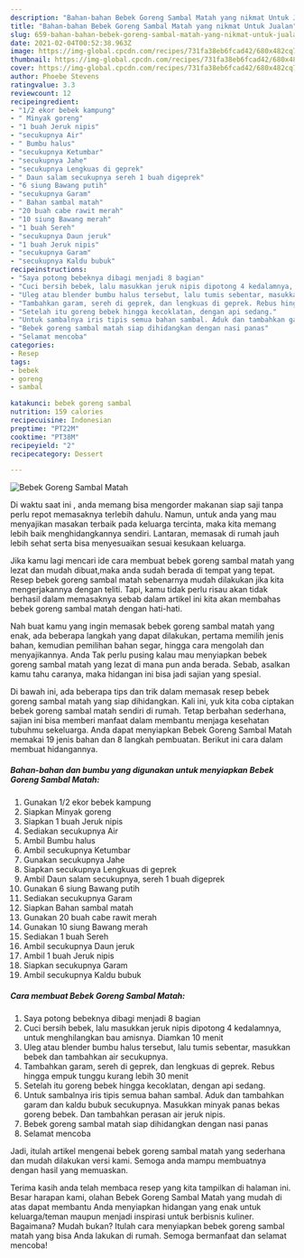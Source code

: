 ```yaml
---
description: "Bahan-bahan Bebek Goreng Sambal Matah yang nikmat Untuk Jualan"
title: "Bahan-bahan Bebek Goreng Sambal Matah yang nikmat Untuk Jualan"
slug: 659-bahan-bahan-bebek-goreng-sambal-matah-yang-nikmat-untuk-jualan
date: 2021-02-04T00:52:38.963Z
image: https://img-global.cpcdn.com/recipes/731fa38eb6fcad42/680x482cq70/bebek-goreng-sambal-matah-foto-resep-utama.jpg
thumbnail: https://img-global.cpcdn.com/recipes/731fa38eb6fcad42/680x482cq70/bebek-goreng-sambal-matah-foto-resep-utama.jpg
cover: https://img-global.cpcdn.com/recipes/731fa38eb6fcad42/680x482cq70/bebek-goreng-sambal-matah-foto-resep-utama.jpg
author: Phoebe Stevens
ratingvalue: 3.3
reviewcount: 12
recipeingredient:
- "1/2 ekor bebek kampung"
- " Minyak goreng"
- "1 buah Jeruk nipis"
- "secukupnya Air"
- " Bumbu halus"
- "secukupnya Ketumbar"
- "secukupnya Jahe"
- "secukupnya Lengkuas di geprek"
- " Daun salam secukupnya sereh 1 buah digeprek"
- "6 siung Bawang putih"
- "secukupnya Garam"
- " Bahan sambal matah"
- "20 buah cabe rawit merah"
- "10 siung Bawang merah"
- "1 buah Sereh"
- "secukupnya Daun jeruk"
- "1 buah Jeruk nipis"
- "secukupnya Garam"
- "secukupnya Kaldu bubuk"
recipeinstructions:
- "Saya potong bebeknya dibagi menjadi 8 bagian"
- "Cuci bersih bebek, lalu masukkan jeruk nipis dipotong 4 kedalamnya, untuk menghilangkan bau amisnya. Diamkan 10 menit"
- "Uleg atau blender bumbu halus tersebut, lalu tumis sebentar, masukkan bebek dan tambahkan air secukupnya."
- "Tambahkan garam, sereh di geprek, dan lengkuas di geprek. Rebus hingga empuk tunggu kurang lebih 30 menit"
- "Setelah itu goreng bebek hingga kecoklatan, dengan api sedang."
- "Untuk sambalnya iris tipis semua bahan sambal. Aduk dan tambahkan garam dan kaldu bubuk secukupnya. Masukkan minyak panas bekas goreng bebek. Dan tambahkan perasan air jeruk nipis."
- "Bebek goreng sambal matah siap dihidangkan dengan nasi panas"
- "Selamat mencoba"
categories:
- Resep
tags:
- bebek
- goreng
- sambal

katakunci: bebek goreng sambal 
nutrition: 159 calories
recipecuisine: Indonesian
preptime: "PT22M"
cooktime: "PT38M"
recipeyield: "2"
recipecategory: Dessert

---
```



![Bebek Goreng Sambal Matah](https://img-global.cpcdn.com/recipes/731fa38eb6fcad42/680x482cq70/bebek-goreng-sambal-matah-foto-resep-utama.jpg)

Di waktu  saat ini , anda memang bisa mengorder makanan siap saji tanpa perlu repot memasaknya terlebih dahulu. Namun, untuk anda yang mau menyajikan masakan terbaik pada keluarga tercinta, maka kita memang lebih baik menghidangkannya sendiri. Lantaran, memasak di rumah jauh lebih sehat serta bisa menyesuaikan sesuai kesukaan keluarga.

Jika kamu lagi mencari ide cara membuat bebek goreng sambal matah yang lezat dan mudah dibuat,maka anda sudah berada di tempat yang tepat. Resep bebek goreng sambal matah  sebenarnya mudah dilakukan jika kita mengerjakannya dengan teliti. Tapi, kamu tidak perlu risau akan tidak berhasil dalam memasaknya 
sebab dalam artikel ini kita akan membahas bebek goreng sambal matah dengan hati-hati.  



Nah buat kamu yang ingin memasak bebek goreng sambal matah yang enak, ada beberapa langkah yang dapat dilakukan, pertama memilih jenis bahan, kemudian pemilihan bahan segar, hingga cara mengolah dan menyajikannya. Anda Tak perlu pusing kalau mau menyiapkan bebek goreng sambal matah yang lezat di mana pun anda berada. Sebab, asalkan kamu  tahu caranya, maka hidangan ini bisa jadi sajian yang spesial.

Di bawah ini, ada beberapa tips dan trik dalam memasak resep bebek goreng sambal matah yang siap dihidangkan. Kali ini, yuk kita coba ciptakan bebek goreng sambal matah sendiri di rumah. Tetap berbahan sederhana, sajian ini bisa memberi manfaat dalam membantu menjaga kesehatan tubuhmu sekeluarga. Anda dapat menyiapkan Bebek Goreng Sambal Matah memakai 19 jenis bahan dan 8 langkah pembuatan. Berikut ini cara dalam membuat hidangannya.

<!--inarticleads1-->

##### Bahan-bahan dan bumbu yang digunakan untuk menyiapkan Bebek Goreng Sambal Matah:

1. Gunakan 1/2 ekor bebek kampung
1. Siapkan  Minyak goreng
1. Siapkan 1 buah Jeruk nipis
1. Sediakan secukupnya Air
1. Ambil  Bumbu halus
1. Ambil secukupnya Ketumbar
1. Gunakan secukupnya Jahe
1. Siapkan secukupnya Lengkuas di geprek
1. Ambil  Daun salam secukupnya, sereh 1 buah digeprek
1. Gunakan 6 siung Bawang putih
1. Sediakan secukupnya Garam
1. Siapkan  Bahan sambal matah
1. Gunakan 20 buah cabe rawit merah
1. Gunakan 10 siung Bawang merah
1. Sediakan 1 buah Sereh
1. Ambil secukupnya Daun jeruk
1. Ambil 1 buah Jeruk nipis
1. Siapkan secukupnya Garam
1. Ambil secukupnya Kaldu bubuk




<!--inarticleads2-->

##### Cara membuat Bebek Goreng Sambal Matah:

1. Saya potong bebeknya dibagi menjadi 8 bagian
1. Cuci bersih bebek, lalu masukkan jeruk nipis dipotong 4 kedalamnya, untuk menghilangkan bau amisnya. Diamkan 10 menit
1. Uleg atau blender bumbu halus tersebut, lalu tumis sebentar, masukkan bebek dan tambahkan air secukupnya.
1. Tambahkan garam, sereh di geprek, dan lengkuas di geprek. Rebus hingga empuk tunggu kurang lebih 30 menit
1. Setelah itu goreng bebek hingga kecoklatan, dengan api sedang.
1. Untuk sambalnya iris tipis semua bahan sambal. Aduk dan tambahkan garam dan kaldu bubuk secukupnya. Masukkan minyak panas bekas goreng bebek. Dan tambahkan perasan air jeruk nipis.
1. Bebek goreng sambal matah siap dihidangkan dengan nasi panas
1. Selamat mencoba




Jadi, itulah artikel mengenai  bebek goreng sambal matah  yang sederhana dan mudah dilakukan versi kami. Semoga anda mampu membuatnya dengan hasil yang memuaskan. 

Terima kasih anda telah membaca resep yang kita tampilkan di halaman ini. Besar harapan kami, olahan  Bebek Goreng Sambal Matah yang mudah di atas dapat membantu Anda menyiapkan hidangan yang enak untuk keluarga/teman maupun menjadi inspirasi untuk berbisnis kuliner. Bagaimana? Mudah bukan? Itulah cara menyiapkan bebek goreng sambal matah yang bisa Anda lakukan di rumah. Semoga bermanfaat dan selamat mencoba!

